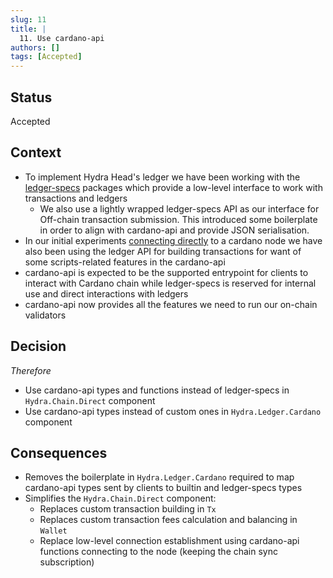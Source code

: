 ```yaml
---
slug: 11
title: | 
  11. Use cardano-api
authors: []
tags: [Accepted]
---
```


## Status

Accepted

## Context

* To implement Hydra Head's ledger we have been working with the [ledger-specs](https://github.com/input-output-hk/cardano-ledger-specs) packages which provide a low-level interface to work with transactions and ledgers
  * We also use a lightly wrapped ledger-specs API as our interface for Off-chain transaction submission. This introduced some boilerplate in order to align with cardano-api and provide JSON serialisation.
* In our initial experiments [connecting directly](/adr/10) to a cardano node we have also been using the ledger API for building transactions for want of some scripts-related features in the cardano-api
* cardano-api is expected to be the supported entrypoint for clients to interact with Cardano chain while ledger-specs is reserved for internal use and direct interactions with ledgers
* cardano-api now provides all the features we need to run our on-chain validators

## Decision

_Therefore_

* Use cardano-api types and functions instead of ledger-specs in `Hydra.Chain.Direct` component
* Use cardano-api types instead of custom ones in `Hydra.Ledger.Cardano` component

## Consequences

* Removes the boilerplate in `Hydra.Ledger.Cardano` required to map cardano-api types sent by clients to builtin and ledger-specs types
* Simplifies the  `Hydra.Chain.Direct` component:
  * Replaces custom transaction building in `Tx`
  * Replaces custom transaction fees calculation and balancing in `Wallet`
  * Replace low-level connection establishment using cardano-api functions connecting to the node (keeping the chain sync subscription)
